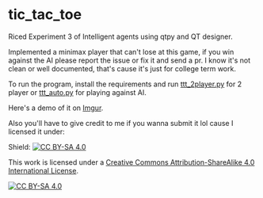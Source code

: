 # tic_tac_toe
Riced Experiment 3 of Intelligent agents using qtpy and QT designer.

Implemented a minimax player that can't lose at this game, if you win against the AI please report the issue or fix it and send a pr. I know it's not clean or well documented, that's cause it's just for college term work.

To run the program, install the requirements and run [ttt_2player.py](./ttt_2player.py) for 2 player or [ttt_auto.py](./ttt_auto.py) for playing against AI.

Here's a demo of it on [Imgur](https://i.imgur.com/UkYjKYm.mp4).


Also you'll have to give credit to me if you wanna submit it lol cause I licensed it under:


Shield: [![CC BY-SA 4.0][cc-by-sa-shield]][cc-by-sa]

This work is licensed under a
[Creative Commons Attribution-ShareAlike 4.0 International License][cc-by-sa].

[![CC BY-SA 4.0][cc-by-sa-image]][cc-by-sa]

[cc-by-sa]: http://creativecommons.org/licenses/by-sa/4.0/
[cc-by-sa-image]: https://licensebuttons.net/l/by-sa/4.0/88x31.png
[cc-by-sa-shield]: https://img.shields.io/badge/License-CC%20BY--SA%204.0-lightgrey.svg
